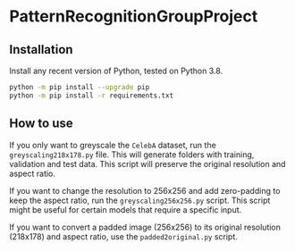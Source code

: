 # PatternRecognitionGroupProject

## Installation

Install any recent version of Python, tested on Python 3.8.

```bash
python -m pip install --upgrade pip
python -m pip install -r requirements.txt
```

## How to use

If you only want to greyscale the `CelebA` dataset, run the `greyscaling218x178.py` file. This will generate folders with training, validation and test data. This script will preserve the original resolution and aspect ratio.

If you want to change the resolution to 256x256 and add zero-padding to keep the aspect ratio, run the `greyscaling256x256.py` script. This script might be useful for certain models that require a specific input.

If you want to convert a padded image (256x256) to its original resolution (218x178) and aspect ratio, use the `padded2original.py` script.

